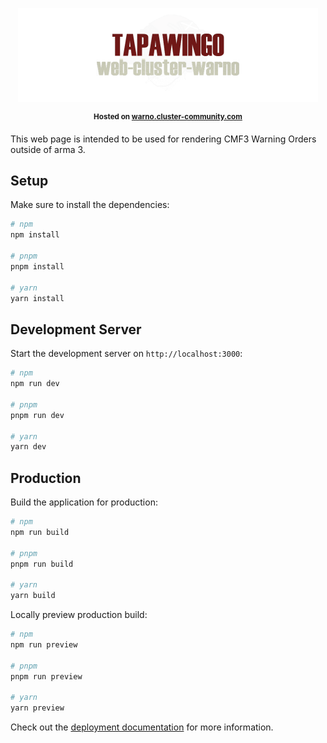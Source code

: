 <p align="center">
    <img src="https://raw.githubusercontent.com/Tapawingo/web-cluster-warno/main/extras/logo/logo.png" width="480">
</p>

<p align="center">
    <sup><strong>
    Hosted on <a href="https://warno.cluster-community.com">warno.cluster-community.com</a></strong></sup>
</p>

This web page is intended to be used for rendering CMF3 Warning Orders outside of arma 3.

## Setup

Make sure to install the dependencies:

```bash
# npm
npm install

# pnpm
pnpm install

# yarn
yarn install
```

## Development Server

Start the development server on `http://localhost:3000`:

```bash
# npm
npm run dev

# pnpm
pnpm run dev

# yarn
yarn dev
```

## Production

Build the application for production:

```bash
# npm
npm run build

# pnpm
pnpm run build

# yarn
yarn build
```

Locally preview production build:

```bash
# npm
npm run preview

# pnpm
pnpm run preview

# yarn
yarn preview
```

Check out the [deployment documentation](https://nuxt.com/docs/getting-started/deployment) for more information.